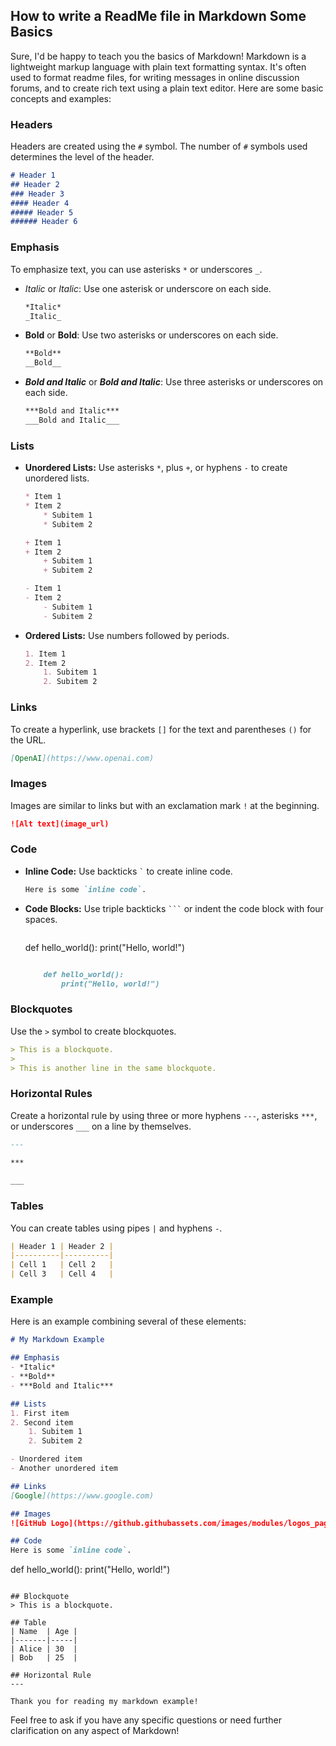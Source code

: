 ## How to write a ReadMe file in Markdown Some Basics

Sure, I'd be happy to teach you the basics of Markdown! Markdown is a lightweight markup language with plain text formatting syntax. It's often used to format readme files, for writing messages in online discussion forums, and to create rich text using a plain text editor. Here are some basic concepts and examples:

### Headers

Headers are created using the `#` symbol. The number of `#` symbols used determines the level of the header.

```markdown
# Header 1
## Header 2
### Header 3
#### Header 4
##### Header 5
###### Header 6
```

### Emphasis

To emphasize text, you can use asterisks `*` or underscores `_`.

- *Italic* or _Italic_: Use one asterisk or underscore on each side.
  
  ```markdown
  *Italic*
  _Italic_
  ```

- **Bold** or __Bold__: Use two asterisks or underscores on each side.
  
  ```markdown
  **Bold**
  __Bold__
  ```

- ***Bold and Italic*** or ___Bold and Italic___: Use three asterisks or underscores on each side.

  ```markdown
  ***Bold and Italic***
  ___Bold and Italic___
  ```

### Lists

- **Unordered Lists:** Use asterisks `*`, plus `+`, or hyphens `-` to create unordered lists.

  ```markdown
  * Item 1
  * Item 2
      * Subitem 1
      * Subitem 2
  ```

  ```markdown
  + Item 1
  + Item 2
      + Subitem 1
      + Subitem 2
  ```

  ```markdown
  - Item 1
  - Item 2
      - Subitem 1
      - Subitem 2
  ```

- **Ordered Lists:** Use numbers followed by periods.

  ```markdown
  1. Item 1
  2. Item 2
      1. Subitem 1
      2. Subitem 2
  ```

### Links

To create a hyperlink, use brackets `[]` for the text and parentheses `()` for the URL.

```markdown
[OpenAI](https://www.openai.com)
```

### Images

Images are similar to links but with an exclamation mark `!` at the beginning.

```markdown
![Alt text](image_url)
```

### Code

- **Inline Code:** Use backticks `` ` `` to create inline code.

  ```markdown
  Here is some `inline code`.
  ```

- **Code Blocks:** Use triple backticks `` ``` `` or indent the code block with four spaces.

  ```markdown
  ```
  def hello_world():
      print("Hello, world!")
  ```
  ```

  ```markdown
      def hello_world():
          print("Hello, world!")
  ```

### Blockquotes

Use the `>` symbol to create blockquotes.

```markdown
> This is a blockquote.
>
> This is another line in the same blockquote.
```

### Horizontal Rules

Create a horizontal rule by using three or more hyphens `---`, asterisks `***`, or underscores `___` on a line by themselves.

```markdown
---
```

```markdown
***
```

```markdown
___
```

### Tables

You can create tables using pipes `|` and hyphens `-`.

```markdown
| Header 1 | Header 2 |
|----------|----------|
| Cell 1   | Cell 2   |
| Cell 3   | Cell 4   |
```

### Example

Here is an example combining several of these elements:

```markdown
# My Markdown Example

## Emphasis
- *Italic*
- **Bold**
- ***Bold and Italic***

## Lists
1. First item
2. Second item
    1. Subitem 1
    2. Subitem 2

- Unordered item
- Another unordered item

## Links
[Google](https://www.google.com)

## Images
![GitHub Logo](https://github.githubassets.com/images/modules/logos_page/GitHub-Mark.png)

## Code
Here is some `inline code`.

```
def hello_world():
    print("Hello, world!")
```

## Blockquote
> This is a blockquote.

## Table
| Name  | Age |
|-------|-----|
| Alice | 30  |
| Bob   | 25  |

## Horizontal Rule
---

Thank you for reading my markdown example!
```

Feel free to ask if you have any specific questions or need further clarification on any aspect of Markdown!